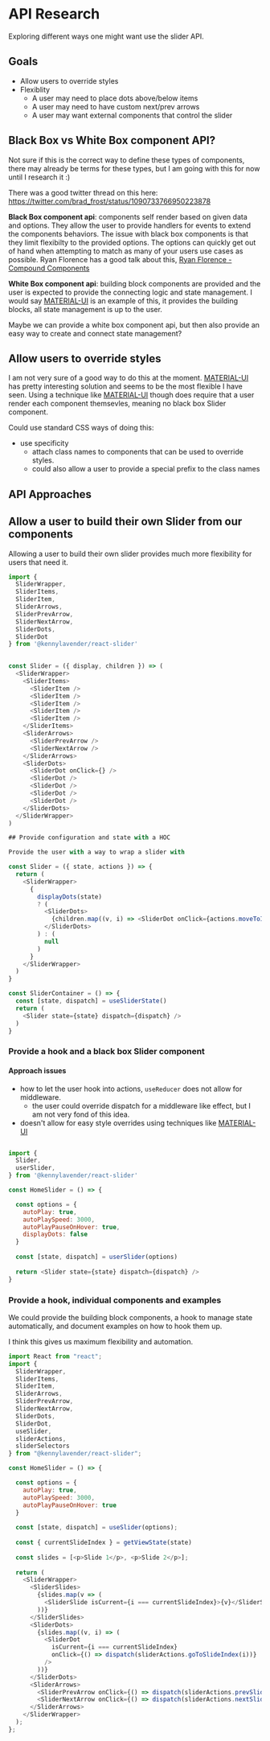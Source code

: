 # API Research

Exploring different ways one might want use the slider API.

## Goals

- Allow users to override styles
- Flexiblity
  - A user may need to place dots above/below items
  - A user may need to have custom next/prev arrows
  - A user may want external components that control the slider
  
## Black Box vs White Box component API?

Not sure if this is the correct way to define these types of components, there may already be terms for these types, but I am going with this for now until I research it :)

There was a good twitter thread on this here: https://twitter.com/brad_frost/status/1090733766950223878

__Black Box component api__: components self render based on given data and options. They allow the user to provide handlers for events to extend the components behaviors. The issue with black box components is that they limit flexibilty to the provided options. The options can quickly get out of hand when attempting to match as many of your users use cases as possible. Ryan Florence has a good talk about this, [Ryan Florence - Compound Components](https://youtu.be/hEGg-3pIHlE)

__White Box component api__: building block components are provided and the user is expected to provide the connecting logic and state management. I would say [MATERIAL-UI] is an example of this, it provides the building blocks, all state management is up to the user.

Maybe we can provide a white box component api, but then also provide an easy way to create and connect state management?

## Allow users to override styles

I am not very sure of a good way to do this at the moment. [MATERIAL-UI] has pretty interesting solution and seems to be the most flexible I have seen. Using a technique like [MATERIAL-UI] though does require that a user render each component themsevles, meaning no black box Slider component.

Could use standard CSS ways of doing this:

- use specificity
  - attach class names to components that can be used to override styles.
  - could also allow a user to provide a special prefix to the class names
  
## API Approaches

## Allow a user to build their own Slider from our components

Allowing a user to build their own slider provides much more flexibility for users that need it.

```js
import {
  SliderWrapper,
  SliderItems,
  SliderItem,
  SliderArrows,
  SliderPrevArrow,
  SliderNextArrow,
  SliderDots,
  SliderDot
} from '@kennylavender/react-slider'
  

const Slider = ({ display, children }) => (
  <SliderWrapper>
    <SliderItems>
      <SliderItem />
      <SliderItem />
      <SliderItem />
      <SliderItem />
      <SliderItem />
    </SliderItems>
    <SliderArrows>
      <SliderPrevArrow />
      <SliderNextArrow />
    </SliderArrows>
    <SliderDots>
      <SliderDot onClick={} />
      <SliderDot />
      <SliderDot />
      <SliderDot />
      <SliderDot />
    </SliderDots>
  </SliderWrapper>
)

## Provide configuration and state with a HOC

Provide the user with a way to wrap a slider with

const Slider = ({ state, actions }) => {
  return (
    <SliderWrapper>
      {
        displayDots(state)
        ? (
          <SliderDots>
            {children.map((v, i) => <SliderDot onClick={actions.moveToIndex(i)} />)}
          </SliderDots>
        ) : (
          null
        )
      }
    </SliderWrapper>
  )
}

const SliderContainer = () => {
  const [state, dispatch] = useSliderState()
  return (
    <Slider state={state} dispatch={dispatch} />
  )
}
```
### Provide a hook and a black box Slider component

#### Approach issues
- how to let the user hook into actions, `useReducer` does not allow for middleware.
  - the user could override dispatch for a middleware like effect, but I am not very fond of this idea.
- doesn't allow for easy style overrides using techniques like [MATERIAL-UI]

```js

import {
  Slider,
  userSlider,
} from '@kennylavender/react-slider'

const HomeSlider = () => {

  const options = {
    autoPlay: true,
    autoPlaySpeed: 3000,
    autoPlayPauseOnHover: true,
    displayDots: false
  }
  
  const [state, dispatch] = userSlider(options)
  
  return <Slider state={state} dispatch={dispatch} />
}
```

### Provide a hook, individual components and examples

We could provide the building block components, a hook to manage state automatically, and document examples on how to hook them up.

I think this gives us maximum flexibility and automation.

```js
import React from "react";
import {
  SliderWrapper,
  SliderItems,
  SliderItem,
  SliderArrows,
  SliderPrevArrow,
  SliderNextArrow,
  SliderDots,
  SliderDot,
  useSlider,
  sliderActions,
  sliderSelectors
} from "@kennylavender/react-slider";

const HomeSlider = () => {

  const options = {
    autoPlay: true,
    autoPlaySpeed: 3000,
    autoPlayPauseOnHover: true
  }
  
  const [state, dispatch] = useSlider(options);
  
  const { currentSlideIndex } = getViewState(state)
  
  const slides = [<p>Slide 1</p>, <p>Slide 2</p>];
  
  return (
    <SliderWrapper>
      <SliderSlides>
        {slides.map(v => (
          <SliderSlide isCurrent={i === currentSlideIndex}>{v}</SliderSlide>
        ))}
      </SliderSlides>
      <SliderDots>
        {slides.map((v, i) => (
          <SliderDot
            isCurrent={i === currentSlideIndex}
            onClick={() => dispatch(sliderActions.goToSlideIndex(i))}
          />
        ))}
      </SliderDots>
      <SliderArrows>
        <SliderPrevArrow onClick={() => dispatch(sliderActions.prevSlide())} />
        <SliderNextArrow onClick={() => dispatch(sliderActions.nextSlide())} />
      </SliderArrows>
    </SliderWrapper>
  );
};

```

[MATERIAL-UI]: https://material-ui.com/
